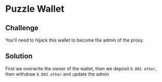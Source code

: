 # Puzzle Wallet

## Challenge

You'll need to hijack this wallet to become the admin of the proxy.

## Solution

First we overwrite the owner of the wallet, then we deposit `0.001 ether`, then withdraw `0.002 ether` and update the admin
